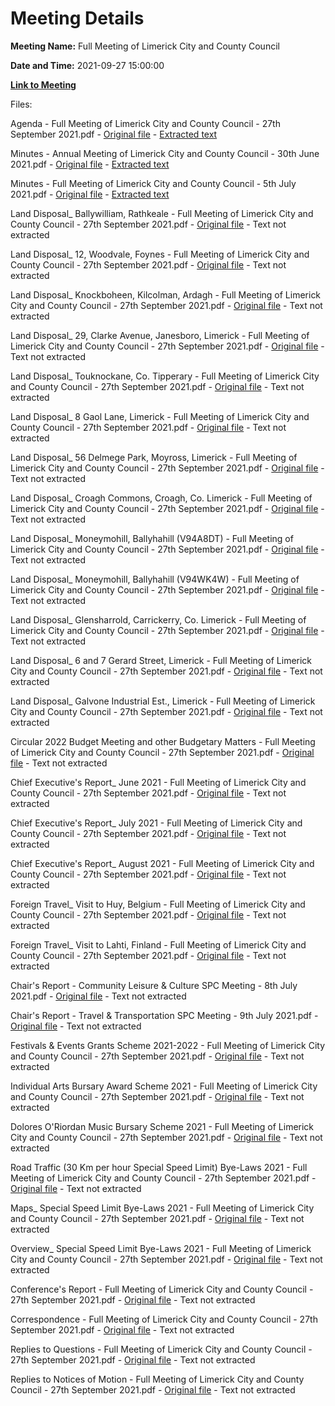# Meeting Details

**Meeting Name:** Full Meeting of Limerick City and County Council

**Date and Time:** 2021-09-27 15:00:00

**[Link to Meeting](https://www.limerick.ie/council/whats-on/full-meeting-limerick-city-and-county-council-44)**

Files: 

Agenda - Full Meeting of Limerick City and County Council - 27th September 2021.pdf - [Original file](https://www.limerick.ie/sites/default/files/media/documents/2021-09/00-agenda-september-council-meeting-27.09.2021.pdf) - [Extracted text](./Agenda%20-%C2%A0Full%20Meeting%20of%20Limerick%20City%20and%20County%20Council%20-%2027th%20September%202021.md)

Minutes - Annual Meeting of Limerick City and County Council - 30th June 2021.pdf - [Original file](https://www.limerick.ie/sites/default/files/media/documents/2021-09/01-a-minutes-annual-meeting-30.06.2021.pdf) - [Extracted text](./Minutes%20-%20Annual%20Meeting%20of%20Limerick%20City%20and%20County%20Council%20-%2030th%20June%202021.md)

Minutes - Full Meeting of Limerick City and County Council - 5th July 2021.pdf - [Original file](https://www.limerick.ie/sites/default/files/media/documents/2021-09/01-b-minutes-ordinary-meeting-05.07.2021.pdf) - [Extracted text](./Minutes%20-%C2%A0Full%20Meeting%20of%20Limerick%20City%20and%20County%20Council%20-%205th%20July%202021.md)

Land Disposal_ Ballywilliam, Rathkeale - Full Meeting of Limerick City and County Council - 27th September 2021.pdf - [Original file](https://www.limerick.ie/sites/default/files/media/documents/2021-09/02-a-land-disposal-ballywilliam-rathkeale.pdf) - Text not extracted

Land Disposal_ 12, Woodvale, Foynes - Full Meeting of Limerick City and County Council - 27th September 2021.pdf - [Original file](https://www.limerick.ie/sites/default/files/media/documents/2021-09/02-b-land-disposal-12-woodvale-foynes.pdf) - Text not extracted

Land Disposal_ Knockboheen, Kilcolman, Ardagh - Full Meeting of Limerick City and County Council - 27th September 2021.pdf - [Original file](https://www.limerick.ie/sites/default/files/media/documents/2021-09/02-c-land-disposal-knockboheen-kilcolman-ardagh.pdf) - Text not extracted

Land Disposal_ 29, Clarke Avenue, Janesboro, Limerick - Full Meeting of Limerick City and County Council - 27th September 2021.pdf - [Original file](https://www.limerick.ie/sites/default/files/media/documents/2021-09/02-d-land-disposal-29-clarke-avenue-janesboro-limerick.pdf) - Text not extracted

Land Disposal_ Touknockane, Co. Tipperary - Full Meeting of Limerick City and County Council - 27th September 2021.pdf - [Original file](https://www.limerick.ie/sites/default/files/media/documents/2021-09/02-e-land-disposal-touknockane-co.-tipperary.pdf) - Text not extracted

Land Disposal_ 8 Gaol Lane, Limerick - Full Meeting of Limerick City and County Council - 27th September 2021.pdf - [Original file](https://www.limerick.ie/sites/default/files/media/documents/2021-09/03-f-land-disposal-8-gaol-lane-limerick.pdf) - Text not extracted

Land Disposal_ 56 Delmege Park, Moyross, Limerick - Full Meeting of Limerick City and County Council - 27th September 2021.pdf - [Original file](https://www.limerick.ie/sites/default/files/media/documents/2021-09/03-g-land-disposal-56-delmege-park-moyross-limerick.pdf) - Text not extracted

Land Disposal_ Croagh Commons, Croagh, Co. Limerick - Full Meeting of Limerick City and County Council - 27th September 2021.pdf - [Original file](https://www.limerick.ie/sites/default/files/media/documents/2021-09/03-h-land-disposal-croagh-commons-croagh-co.-limerick.pdf) - Text not extracted

Land Disposal_ Moneymohill, Ballyhahill (V94A8DT) - Full Meeting of Limerick City and County Council - 27th September 2021.pdf - [Original file](https://www.limerick.ie/sites/default/files/media/documents/2021-09/03-i-land-disposal-moneymohill-ballyhahill-v94a8dt.pdf) - Text not extracted

Land Disposal_ Moneymohill, Ballyhahill (V94WK4W) - Full Meeting of Limerick City and County Council - 27th September 2021.pdf - [Original file](https://www.limerick.ie/sites/default/files/media/documents/2021-09/03-j-land-disposal-moneymohill-ballyhahill-v94wk4w.pdf) - Text not extracted

Land Disposal_ Glensharrold, Carrickerry, Co. Limerick - Full Meeting of Limerick City and County Council - 27th September 2021.pdf - [Original file](https://www.limerick.ie/sites/default/files/media/documents/2021-09/03-k-land-disposal-glensharrold-carrickerry-co.-limerick.pdf) - Text not extracted

Land Disposal_ 6 and 7 Gerard Street, Limerick - Full Meeting of Limerick City and County Council - 27th September 2021.pdf - [Original file](https://www.limerick.ie/sites/default/files/media/documents/2021-09/03-l-land-disposal-6-and-7-gerard-street-limerick.pdf) - Text not extracted

Land Disposal_ Galvone Industrial Est., Limerick - Full Meeting of Limerick City and County Council - 27th September 2021.pdf - [Original file](https://www.limerick.ie/sites/default/files/media/documents/2021-09/03-m-land-disposal-galvone-industrial-est.-limerick.pdf) - Text not extracted

Circular 2022 Budget Meeting and other Budgetary Matters - Full Meeting of Limerick City and County Council - 27th September 2021.pdf - [Original file](https://www.limerick.ie/sites/default/files/media/documents/2021-09/04-a-circular-2022-budget-meeting-and-other-budgetary-matters.pdf) - Text not extracted

Chief Executive's Report_ June 2021 - Full Meeting of Limerick City and County Council - 27th September 2021.pdf - [Original file](https://www.limerick.ie/sites/default/files/media/documents/2021-09/04-c-i-chief-executives-report-june-2021.pdf) - Text not extracted

Chief Executive's Report_ July 2021 - Full Meeting of Limerick City and County Council - 27th September 2021.pdf - [Original file](https://www.limerick.ie/sites/default/files/media/documents/2021-09/04-c-ii-chief-executives-report-july-2021.pdf) - Text not extracted

Chief Executive's Report_ August 2021 - Full Meeting of Limerick City and County Council - 27th September 2021.pdf - [Original file](https://www.limerick.ie/sites/default/files/media/documents/2021-09/04-c-iii-chief-executives-report-august-2021.pdf) - Text not extracted

Foreign Travel_ Visit to Huy, Belgium - Full Meeting of Limerick City and County Council - 27th September 2021.pdf - [Original file](https://www.limerick.ie/sites/default/files/media/documents/2021-09/04-d-i-foreign-travel-visit-to-huy-belgium.pdf) - Text not extracted

Foreign Travel_ Visit to Lahti, Finland - Full Meeting of Limerick City and County Council - 27th September 2021.pdf - [Original file](https://www.limerick.ie/sites/default/files/media/documents/2021-09/04-d-ii-foreign-travel-visit-to-lahti-finland-.pdf) - Text not extracted

Chair's Report - Community Leisure & Culture SPC Meeting - 8th July 2021.pdf - [Original file](https://www.limerick.ie/sites/default/files/media/documents/2021-09/04-e-iii-chairs-report-comm-leisure-culture-spc-meeting-08.07.2021.pdf) - Text not extracted

Chair's Report - Travel & Transportation SPC Meeting - 9th July 2021.pdf - [Original file](https://www.limerick.ie/sites/default/files/media/documents/2021-09/04-e-iv-chairs-report-travel-transportation-spc-meeting-09.07.2021.pdf) - Text not extracted

Festivals & Events Grants Scheme 2021-2022 - Full Meeting of Limerick City and County Council - 27th September 2021.pdf - [Original file](https://www.limerick.ie/sites/default/files/media/documents/2021-09/05-b-festivals-events-grants-scheme-2021-2022.pdf) - Text not extracted

Individual Arts Bursary Award Scheme 2021 - Full Meeting of Limerick City and County Council - 27th September 2021.pdf - [Original file](https://www.limerick.ie/sites/default/files/media/documents/2021-09/05-c-individual-arts-bursary-award-scheme-2021.pdf) - Text not extracted

Dolores O'Riordan Music Bursary Scheme 2021 - Full Meeting of Limerick City and County Council - 27th September 2021.pdf - [Original file](https://www.limerick.ie/sites/default/files/media/documents/2021-09/05-d-dolores-oriordan-music-bursary-scheme-2021.pdf) - Text not extracted

Road Traffic (30 Km per hour Special Speed Limit) Bye-Laws 2021 - Full Meeting of Limerick City and County Council - 27th September 2021.pdf - [Original file](https://www.limerick.ie/sites/default/files/media/documents/2021-09/06-i-road-traffic-30-km-per-hour-special-speed-limit-bye-laws-2021.pdf) - Text not extracted

Maps_ Special Speed Limit Bye-Laws 2021 - Full Meeting of Limerick City and County Council - 27th September 2021.pdf - [Original file](https://www.limerick.ie/sites/default/files/media/documents/2021-09/06-ii-maps-special-speed-limit-bye-laws-2021.pdf) - Text not extracted

Overview_ Special Speed Limit Bye-Laws 2021 - Full Meeting of Limerick City and County Council - 27th September 2021.pdf - [Original file](https://www.limerick.ie/sites/default/files/media/documents/2021-09/06-iii-overview-special-speed-limit-bye-laws-2021.pdf) - Text not extracted

Conference's Report - Full Meeting of Limerick City and County Council - 27th September 2021.pdf - [Original file](https://www.limerick.ie/sites/default/files/media/documents/2021-09/07-b-conferences-report.pdf) - Text not extracted

Correspondence - Full Meeting of Limerick City and County Council - 27th September 2021.pdf - [Original file](https://www.limerick.ie/sites/default/files/media/documents/2021-09/18-correspondence-september-2021-meeting.pdf) - Text not extracted

Replies to Questions - Full Meeting of Limerick City and County Council - 27th September 2021.pdf - [Original file](https://www.limerick.ie/sites/default/files/media/documents/2021-09/replies-to-questions-september-2021-council-meeting.pdf) - Text not extracted

Replies to Notices of Motion - Full Meeting of Limerick City and County Council - 27th September 2021.pdf - [Original file](https://www.limerick.ie/sites/default/files/media/documents/2021-10/replies-to-notices-of-motion-september-meeting-of-limerick-city-and-county-council.pdf) - Text not extracted

